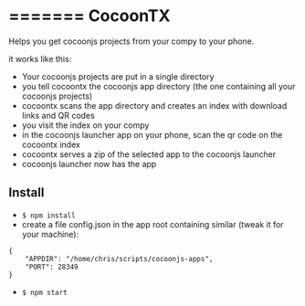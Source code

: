 =======
CocoonTX
========

Helps you get cocoonjs projects from your compy to your phone.

it works like this:

- Your cocoonjs projects are put in a single directory
- you tell cocoontx the cocoonjs app directory (the one containing all your cocoonjs projects)
- cocoontx scans the app directory and creates an index with download links and QR codes
- you visit the index on your compy
- in the cocoonjs launcher app on your phone, scan the qr code on the cocoontx index
- cocoontx serves a zip of the selected app to the cocoonjs launcher
- cocoonjs launcher now has the app



Install
-------

- `$ npm install`
- create a file config.json in the app root containing similar (tweak it for your machine):
```
{
    "APPDIR": "/home/chris/scripts/cocoonjs-apps",
    "PORT": 28349    
}
```
- `$ npm start`